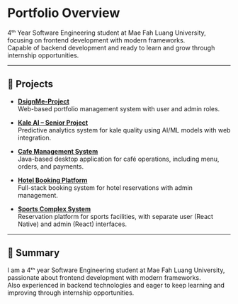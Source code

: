 # Portfolio Overview

4ᵗʰ Year Software Engineering student at Mae Fah Luang University, focusing on frontend development with modern frameworks.  
Capable of backend development and ready to learn and grow through internship opportunities.

---

## 🚀 Projects

- **[DsignMe-Project](https://github.com/kiattisak-dev/DsignMe-Project.git)**  
  Web-based portfolio management system with user and admin roles.

- **[Kale AI – Senior Project](https://github.com/kiattisak-dev/Kale-Senior-Project.git)**  
  Predictive analytics system for kale quality using AI/ML models with web integration.

- **[Cafe Management System](https://github.com/kiattisak-dev/CafeManagementSystem.git)**  
  Java-based desktop application for café operations, including menu, orders, and payments.

- **[Hotel Booking Platform](https://github.com/kiattisak-dev/Booking-Hotel-project.git)**  
  Full-stack booking system for hotel reservations with admin management.

- **[Sports Complex System](https://github.com/kiattisak-dev/Sport_Complex.git)**  
  Reservation platform for sports facilities, with separate user (React Native) and admin (React) interfaces.

---

## 🎯 Summary

I am a 4ᵗʰ year Software Engineering student at Mae Fah Luang University, passionate about frontend development with modern frameworks.  
Also experienced in backend technologies and eager to keep learning and improving through internship opportunities.

